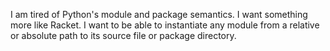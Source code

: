 I am tired of Python's module and package semantics. I want something more like
Racket. I want to be able to instantiate any module from a relative or absolute
path to its source file or package directory.
